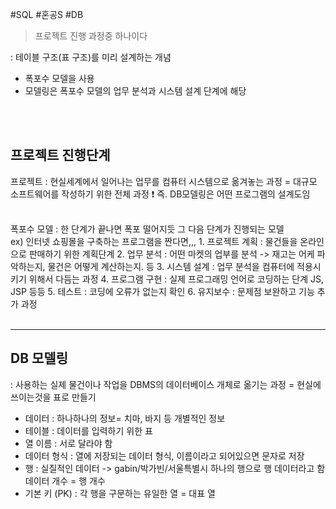 #SQL #혼공S #DB 

>프로젝트 진행 과정중 하나이다

: 테이블 구조(표 구조)를 미리 설계하는 개념
- 폭포수 모델을 사용
- 모델링은 폭포수 모델의 업무 분석과 시스템 설계 단계에 해당
<br>
<br>

##  프로젝트 진행단계
프로젝트 : 현실세계에서 일어나는 업무를 컴퓨터 시스템으로 옮겨놓는 과정 = 대규모 소프트웨어를 작성하기 위한 전체 과정
❗️ 즉. DB모델링은 어떤 프로그램의 설계도임

<br>
폭포수 모델 : 한 단계가 끝나면 폭포 떨어지듯 그 다음 단계가 진행되는 모델
<br>
ex) 인터넷 쇼핑몰을 구축하는 프로그램을 짠다면,,,
	1. 프로젝트 계획 : 물건들을 온라인으로 판매하기 위한 계획단계
	2. 업무 분석 : 어떤 마켓의 업부를 분석 -> 재고는 어케 파악하는지, 물건은 어떻게 계산하는지. 등
	3. 시스템 설계 : 업무 분석을 컴퓨터에 적용시키기 위해서 다듬는 과정
	4. 프로그램 구현 : 실제 프로그래밍 언어로 코딩하는 단계 JS, JSP 등등
	5. 테스트 : 코딩에 오류가 없는지 확인
	6. 유지보수 : 문제점 보완하고 기능 추가 과정

<br>
<br>

---
## DB 모델링
: 사용하는 실제 물건이나 작업을 DBMS의 데이터베이스 개체로 옮기는 과정 = 현실에 쓰이는것을 표로 만들기

- 데이터 : 하나하나의 정보= 치마, 바지 등 개별적인 정보
- 테이블 : 데이터를 입력하기 위한 표
- 열 이름 : 서로 달라야 함
- 데이터 형식 : 열에 저장되는 데이터 형식, 이름이라고 되어있으면 문자로 저장
- 행 : 실질적인 데이터 -> gabin/박가빈/서울특별시 하나의 행으로 행 데이터라고 함
		데이터 개수 = 행 개수
- 기본 키 (PK) : 각 행을 구문하는 유일한 열 = 대표 열
